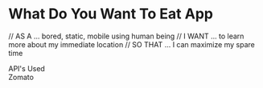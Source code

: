 # What Do You Want To Eat App

// AS A ... bored, static, mobile using human being
// I WANT ... to learn more about my immediate location
// SO THAT ... I can maximize my spare time

API's Used     
Zomato
